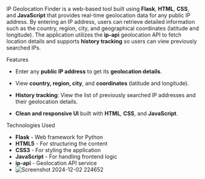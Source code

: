
IP Geolocation Finder is a web-based tool built using **Flask**, **HTML**, **CSS**, and **JavaScript** that provides real-time geolocation data for any public IP address. By entering an IP address, users can retrieve detailed information such as the country, region, city, and geographical coordinates (latitude and longitude). The application utilizes the **ip-api** geolocation API to fetch location details and supports **history tracking** so users can view previously searched IPs.

Features
- Enter any **public IP address** to get its **geolocation details**.
- View **country, region, city**, and **coordinates** (latitude and longitude).
- **History tracking**: View the list of previously searched IP addresses and their geolocation details.

- **Clean and responsive UI** built with **HTML**, **CSS**, and **JavaScript**.

Technologies Used
- **Flask** - Web framework for Python
- **HTML5** - For structuring the content
- **CSS3** - For styling the application
- **JavaScript** - For handling frontend logic
- **ip-api** - Geolocation API service
- ![Screenshot 2024-12-02 224652](https://github.com/user-attachments/assets/166055a6-27b1-4ceb-9b94-1881c3418b14)

